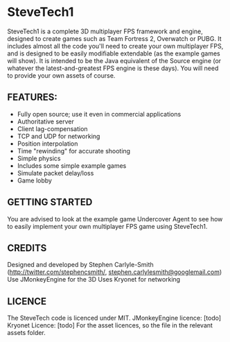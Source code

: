 # SteveTech1

SteveTech1 is a complete 3D multiplayer FPS framework and engine, designed to create games such as Team Fortress 2, Overwatch or PUBG.  It includes almost all the code you'll need to create your own multiplayer FPS, and is designed to be easily modifiable extendable (as the example games will show).  It is intended to be the Java equivalent of the Source engine (or whatever the latest-and-greatest FPS engine is these days).  You will need to provide your own assets of course.


## FEATURES:
* Fully open source; use it even in commercial applications
* Authoritative server
* Client lag-compensation
* TCP and UDP for networking
* Position interpolation
* Time "rewinding" for accurate shooting
* Simple physics
* Includes some simple example games
* Simulate packet delay/loss
* Game lobby


## GETTING STARTED

You are advised to look at the example game Undercover Agent to see how to easily implement your own multiplayer FPS game using SteveTech1.



## CREDITS
Designed and developed by Stephen Carlyle-Smith (http://twitter.com/stephencsmith/, stephen.carlylesmith@googlemail.com)
Use JMonkeyEngine for the 3D
Uses Kryonet for networking


## LICENCE
The SteveTech code is licenced under MIT.
JMonkeyEngine licence: [todo]
Kryonet Licence: [todo]
For the asset licences, so the file in the relevant assets folder.
 

